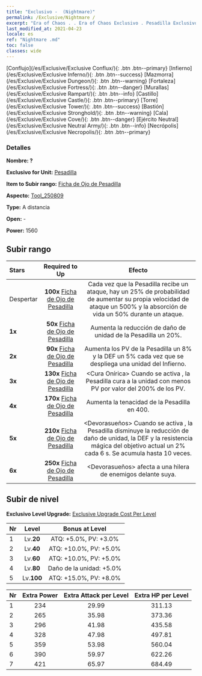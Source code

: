 ```yaml
---
title: "Exclusivo -  (Nightmare)"
permalink: /Exclusive/Nightmare /
excerpt: "Era of Chaos . . Era of Chaos Exclusivo . Pesadilla Exclusivo."
last_modified_at: 2021-04-23
locale: es
ref: "Nightmare .md"
toc: false
classes: wide
---
```

 [Conflujo](/es/Exclusive/Exclusive Conflux/){: .btn .btn--primary} [Infierno](/es/Exclusive/Exclusive Inferno/){: .btn .btn--success} [Mazmorra](/es/Exclusive/Exclusive Dungeon/){: .btn .btn--warning} [Fortaleza](/es/Exclusive/Exclusive Fortress/){: .btn .btn--danger} [Murallas](/es/Exclusive/Exclusive Rampart/){: .btn .btn--info} [Castillo](/es/Exclusive/Exclusive Castle/){: .btn .btn--primary} [Torre](/es/Exclusive/Exclusive Tower/){: .btn .btn--success} [Bastión](/es/Exclusive/Exclusive Stronghold/){: .btn .btn--warning} [Cala](/es/Exclusive/Exclusive Cove/){: .btn .btn--danger} [Ejército Neutral](/es/Exclusive/Exclusive Neutral Army/){: .btn .btn--info} [Necrópolis](/es/Exclusive/Exclusive Necropolis/){: .btn .btn--primary} 

### Detalles
 **Nombre: ?** 

 **Exclusivo for Unit:** [Pesadilla](/es/units/Nightmare/) 

 **Item to Subir rango:** [Ficha de Ojo de Pesadilla](/ItemsES/con_985/)

 **Aspecto:** [Tool_250809](/ItemsES/con_653/)

 **Type:** A distancia

 **Open:** -

 **Power:** 1560

## Subir rango

  |     Stars    |  Required to Up | Efecto |
  |:-------------|:---------------:|:---------------:|
  |  Despertar  | **100x** [Ficha de Ojo de Pesadilla](/ItemsES/con_985/) | <Sin Rastro> Cada vez que la Pesadilla recibe un ataque, hay un 25% de probabilidad de aumentar su propia velocidad de ataque un 500% y la absorción de vida un 50% durante un ataque. |
  | **1x** <i class="fas fa-star"/> | **50x** [Ficha de Ojo de Pesadilla](/ItemsES/con_985/) | Aumenta la reducción de daño de unidad de la Pesadilla un 20%. |
  | **2x** <i class="fas fa-star"/> | **90x** [Ficha de Ojo de Pesadilla](/ItemsES/con_985/) | Aumenta los PV de la Pesadilla un 8% y la DEF un 5% cada vez que se despliega una unidad del Infierno. |
  | **3x** <i class="fas fa-star"/> | **130x** [Ficha de Ojo de Pesadilla](/ItemsES/con_985/) | <Cura Onírica> Cuando se activa <Sin Rastro>, la Pesadilla cura a la unidad con menos PV por valor del 200% de los PV. |
  | **4x** <i class="fas fa-star"/> | **170x** [Ficha de Ojo de Pesadilla](/ItemsES/con_985/) | Aumenta la tenacidad de la Pesadilla en 400. |
  | **5x** <i class="fas fa-star"/> | **210x** [Ficha de Ojo de Pesadilla](/ItemsES/con_985/) | <Devorasueños> Cuando se activa <Sin Rastro>, la Pesadilla disminuye la reducción de daño de unidad, la DEF y la resistencia mágica del objetivo actual un 2% cada 6 s. Se acumula hasta 10 veces. |
  | **6x** <i class="fas fa-star"/> | **250x** [Ficha de Ojo de Pesadilla](/ItemsES/con_985/) | <Escena Infernal> <Devorasueños> afecta a una hilera de enemigos delante suya. |


## Subir de nivel
 **Exclusivo Level Upgrade:** [Exclusive Upgrade Cost Per Level](/Exclusive/ExclusiveUpgradeCostPerLevel/)

  |  Nr  |   Level  | Bonus at Level |
  |:-----|:--------:|:--------------:|
  | 1 | Lv.**20** | ATQ: +5.0%, PV: +3.0% |
  | 2 | Lv.**40** | ATQ: +10.0%, PV: +5.0% |
  | 3 | Lv.**60** | ATQ: +10.0%, PV: +5.0% |
  | 4 | Lv.**80** | Daño de la unidad: +5.0% |
  | 5 | Lv.**100** | ATQ: +15.0%, PV: +8.0% |


  |  Nr  |  Extra Power | Extra Attack per Level | Extra HP per Level |
  |:-----|:--------:|:--------:|:--------:|
  | 1 | 234 | 29.99 | 311.13 |
  | 2 | 265 | 35.98 | 373.36 |
  | 3 | 296 | 41.98 | 435.58 |
  | 4 | 328 | 47.98 | 497.81 |
  | 5 | 359 | 53.98 | 560.04 |
  | 6 | 390 | 59.97 | 622.26 |
  | 7 | 421 | 65.97 | 684.49 |


